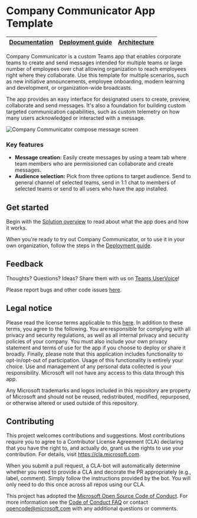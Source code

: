 # Company Communicator App Template

| [Documentation](https://github.com/OfficeDev/microsoft-teams-company-communicator-app/wiki) | [Deployment guide](https://github.com/OfficeDev/microsoft-teams-company-communicator-app/wiki/Deployment-guide) | [Architecture](https://github.com/OfficeDev/microsoft-teams-company-communicator-app/wiki/Solution-overview) |
| ---- | ---- | ---- |

Company Communicator is a custom Teams app that enables corporate teams to create and send messages intended for multiple teams or large number of employees over chat allowing organization to reach employees right where they collaborate. Use this template for multiple scenarios, such as new initiative announcements, employee onboarding, modern learning and development, or organization-wide broadcasts. 

The app provides an easy interface for designated users to create, preview, collaborate and send messages. It's also a foundation for building custom targeted communication capabilities, such as custom telemetry on how many users acknowledged or interacted with a message.

![Company Communicator compose message screen](https://github.com/OfficeDev/microsoft-teams-company-communicator-app/wiki/images/CompanyCommunicatorCompose.png)

### Key features
* **Message creation:** Easily create messages by using a team tab where team members who are permissioned can collaborate and create messages.
* **Audience selection:** Pick from three options to target audience. Send to general channel of selected teams, send in 1:1 chat to members of selected teams or send to all users who have the app installed.

## Get started

Begin with the [Solution overview](https://github.com/OfficeDev/microsoft-teams-company-communicator-app/wiki/Solution-overview) to read about what the app does and how it works.

When you're ready to try out Company Communicator, or to use it in your own organization, follow the steps in the [Deployment guide](https://github.com/OfficeDev/microsoft-teams-company-communicator-app/wiki/Deployment-guide).

## Feedback

Thoughts? Questions? Ideas? Share them with us on [Teams UserVoice](https://microsoftteams.uservoice.com/forums/555103-public)!

Please report bugs and other code issues [here](https://github.com/OfficeDev/microsoft-teams-company-communicator-app/issues/new).

## Legal notice

Please read the license terms applicable to this [here](https://github.com/OfficeDev/microsoft-teams-company-communicator-app/blob/master/LICENSE). In addition to these terms, you agree to the following. You are responsible for complying with all privacy and security regulations, as well as all internal privacy and security policies of your company. You must also include your own privacy statement and terms of use for the app if you choose to deploy or share it broadly. Finally, please note that this application includes functionality to opt-in/opt-out of participation. Usage of this functionality is entirely your choice. Use and management of any personal data collected is your responsibility. Microsoft will not have any access to this data through this app.

Any Microsoft trademarks and logos included in this repository are property of Microsoft and should not be reused, redistributed, modified, repurposed, or otherwise altered or used outside of this repository.

## Contributing

This project welcomes contributions and suggestions.  Most contributions require you to agree to a
Contributor License Agreement (CLA) declaring that you have the right to, and actually do, grant us
the rights to use your contribution. For details, visit https://cla.microsoft.com.

When you submit a pull request, a CLA-bot will automatically determine whether you need to provide
a CLA and decorate the PR appropriately (e.g., label, comment). Simply follow the instructions
provided by the bot. You will only need to do this once across all repos using our CLA.

This project has adopted the [Microsoft Open Source Code of Conduct](https://opensource.microsoft.com/codeofconduct/).
For more information see the [Code of Conduct FAQ](https://opensource.microsoft.com/codeofconduct/faq/) or
contact [opencode@microsoft.com](mailto:opencode@microsoft.com) with any additional questions or comments.
